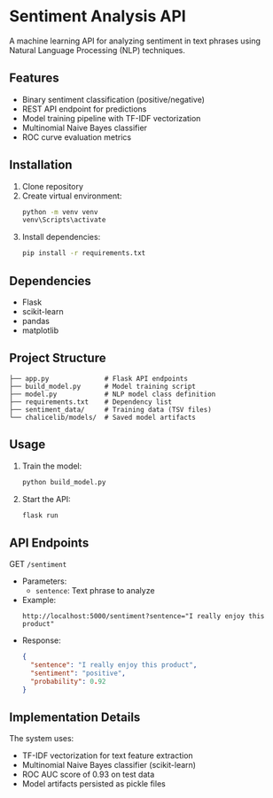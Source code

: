 # Sentiment Analysis API

A machine learning API for analyzing sentiment in text phrases using Natural Language Processing (NLP) techniques.

## Features

- Binary sentiment classification (positive/negative)
- REST API endpoint for predictions
- Model training pipeline with TF-IDF vectorization
- Multinomial Naive Bayes classifier
- ROC curve evaluation metrics

## Installation

1. Clone repository
2. Create virtual environment:
   ```bash
   python -m venv venv
   venv\Scripts\activate
   ```
3. Install dependencies:
   ```bash
   pip install -r requirements.txt
   ```

## Dependencies

- Flask
- scikit-learn
- pandas
- matplotlib

## Project Structure

```
├── app.py              # Flask API endpoints
├── build_model.py      # Model training script
├── model.py            # NLP model class definition
├── requirements.txt    # Dependency list
├── sentiment_data/     # Training data (TSV files)
└── chalicelib/models/  # Saved model artifacts
```

## Usage

1. Train the model:
   ```bash
   python build_model.py
   ```
2. Start the API:
   ```bash
   flask run
   ```

## API Endpoints

GET `/sentiment`

- Parameters:
  - `sentence`: Text phrase to analyze
- Example:
  ```
  http://localhost:5000/sentiment?sentence="I really enjoy this product"
  ```
- Response:
  ```json
  {
    "sentence": "I really enjoy this product",
    "sentiment": "positive",
    "probability": 0.92
  }
  ```

## Implementation Details

The system uses:

- TF-IDF vectorization for text feature extraction
- Multinomial Naive Bayes classifier (scikit-learn)
- ROC AUC score of 0.93 on test data
- Model artifacts persisted as pickle files
